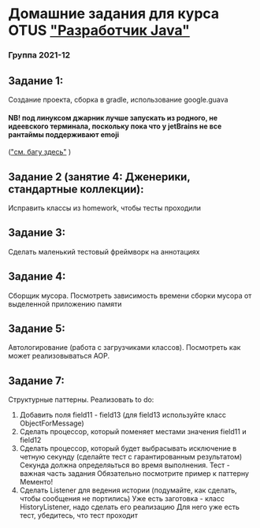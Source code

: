# Домашние задания для курса OTUS ["Разработчик Java"](https://otus.ru/lessons/java-professional/?utm_source=github&utm_medium=free&utm_campaign=otus)

### Группа 2021-12

## Задание 1: 
Создание проекта, сборка в gradle, использование google.guava
#### NB! под линуксом джарник лучше запускать из родного, не идеевского терминала, поскольку пока что у jetBrains не все рантаймы поддерживают emoji
(["см. багу здесь"](https://youtrack.jetbrains.com/issue/JBR-410#focus=streamItem-27-4163770.0-0) )

## Задание 2 (занятие 4: Дженерики, стандартные коллекции):
Исправить классы из homework, чтобы тесты проходили

## Задание 3: 
Сделать маленький тестовый фреймворк на аннотациях

## Задание 4:
Сборщик мусора. Посмотреть зависимость времени сборки мусора от выделенной приложению памяти

## Задание 5:
Автологирование (работа с загрузчиками классов). Посмотреть как может реализовываться AOP.

## Задание 7:
Структурные паттерны. Реализовать to do:
1. Добавить поля field11 - field13 (для field13 используйте класс ObjectForMessage)
2. Сделать процессор, который поменяет местами значения field11 и field12
3. Сделать процессор, который будет выбрасывать исключение в четную секунду (сделайте тест с гарантированным результатом)
Секунда должна определяьться во время выполнения.
Тест - важная часть задания
Обязательно посмотрите пример к паттерну Мементо!
4. Сделать Listener для ведения истории (подумайте, как сделать, чтобы сообщения не портились)
Уже есть заготовка - класс HistoryListener, надо сделать его реализацию
Для него уже есть тест, убедитесь, что тест проходит